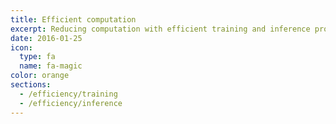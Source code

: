 ```yaml
---
title: Efficient computation
excerpt: Reducing computation with efficient training and inference procedures
date: 2016-01-25
icon:
  type: fa
  name: fa-magic
color: orange
sections:
  - /efficiency/training
  - /efficiency/inference
---
```

